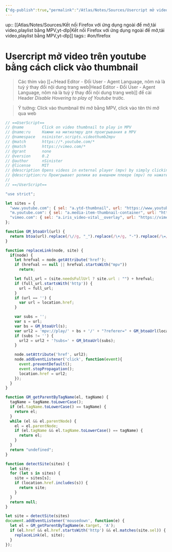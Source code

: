 ```yaml
---
{"dg-publish":true,"permalink":"/Atlas/Notes/Sources/Usercript mở video trên youtube bằng cách click vào thumbnail/","noteIcon":""}
---
```


up:: [[Atlas/Notes/Sources/Kết nối Firefox với ứng dụng ngoài để mở,tải video,playlist bằng MPV,yt-dlp\|Kết nối Firefox với ứng dụng ngoài để mở,tải video,playlist bằng MPV,yt-dlp]] 
tags:: #on/firefox  

# Usercript mở video trên youtube bằng cách click vào thumbnail
> Các thím vào [[+/Head Editor - Đổi User - Agent Language, nôm nà là tuỳ ý thay đổi nội dung trang web\|Head Editor - Đổi User - Agent Language, nôm nà là tuỳ ý thay đổi nội dung trang web]] để cài Header *Disable Hovering to play of Youtube* trước.

> Ý tưởng: Click vào thumbnail thì mở bằng MPV, click vào tên thì mở qua web
```javascript
// ==UserScript==
// @name        Click on video thumbnail to play in MPV
// @name:ru     Нажми на митиатюру для проигрывания в MPV
// @namespace   nsinister.scripts.videothumb2mpv
// @match       https://*.youtube.com/*
// @match       https://vimeo.com/*
// @grant       none
// @version     0.2
// @author      nSinister
// @license     MIT
// @description Opens videos in external player (mpv) by simply clicking on a thumbnail.
// @description:ru Проигрывает ролики во внешнем плеере (mpv) по нажатию на миниатюру
//
// ==/UserScript==

"use strict";

let sites = {
  "www.youtube.com": { sel: "a.ytd-thumbnail", url: "https://www.youtube.com", needsFullUrl: true },
  "m.youtube.com": { sel: "a.media-item-thumbnail-container", url: "https://m.youtube.com", needsFullUrl: true },
  "vimeo.com": { sel: "a.iris_video-vital__overlay", url: "https://vimeo.com", needsFullUrl: false },
};

function GM_btoaUrl(url) {
  return btoa(url).replace(/\//g, "_").replace(/\+/g, "-").replace(/\=/g, "");
}

function replaceLink(node, site) {
  if(node) {
    let hrefval = node.getAttribute('href');
    if (hrefval == null || hrefval.startsWith("mpv"))
      return;

    let full_url = (site.needsFullUrl ? site.url : "") + hrefval;
    if (full_url.startsWith('http')) {
      url = full_url;
    }
    if (url == '') {
      var url = location.href;
    }

    var subs = '';
    var s = url;
    var bs = GM_btoaUrl(s);
    var url2 = 'mpv://play/' + bs + '/' + "?referer=" + GM_btoaUrl(location.href);
    if (subs != '') {
      url2 = url2 + '?subs=' + GM_btoaUrl(subs);
    }

    node.setAttribute('href', url2);
    node.addEventListener('click', function(event){
      event.preventDefault();
      event.stopPropagation();
      location.href = url2;
    });
  }
}

function GM_getParentByTagName(el, tagName) {
  tagName = tagName.toLowerCase();
  if (el.tagName.toLowerCase() == tagName) {
    return el;
  }
  while (el && el.parentNode) {
    el = el.parentNode;
    if (el.tagName && el.tagName.toLowerCase() == tagName) {
      return el;
    }
  }
  return "undefined";
}

function detectSite(sites) {
  let site;
  for (let s in sites) {
    site = sites[s];
    if (location.href.includes(s)) {
      return site;
    }
  }
  return null;
}

let site = detectSite(sites)
document.addEventListener('mousedown', function(e) {
  let el = GM_getParentByTagName(e.target, 'A');
  if (el.href && el.href.startsWith('http') && el.matches(site.sel)) {
    replaceLink(el, site);
  }
});
```